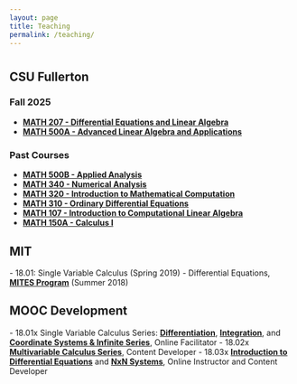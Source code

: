 ```yaml
---
layout: page
title: Teaching
permalink: /teaching/
---
```

<h1 aria-label="Teaching"></h1>
<h2>CSU Fullerton</h2>
<h3>Fall 2025</h3>
<ul>
  <li><strong><a href="https://catalog.fullerton.edu/preview_course_nopop.php?catoid=80&coid=541338">MATH 207 - Differential Equations and Linear Algebra</a></strong></li>
  <li><strong><a href="https://catalog.fullerton.edu/preview_course_nopop.php?catoid=95&coid=596660">MATH 500A - Advanced Linear Algebra and Applications</a></strong></li>
</ul>
<h3>Past Courses</h3>
<ul>
  <li><strong><a href="https://catalog.fullerton.edu/preview_course_nopop.php?catoid=95&coid=596661">MATH 500B - Applied Analysis</a></strong></li>
  <li><strong><a href="https://catalog.fullerton.edu/preview_course_nopop.php?catoid=75&coid=518572">MATH 340 - Numerical Analysis</a></strong></li>
  <li><strong><a href="https://catalog.fullerton.edu/preview_course_nopop.php?catoid=70&coid=494089">MATH 320 - Introduction to Mathematical Computation</a></strong></li>
  <li><strong><a href="https://catalog.fullerton.edu/preview_course_nopop.php?catoid=95&coid=596633&print">MATH 310 - Ordinary Differential Equations</a></strong></li>
  <li><strong><a href="https://catalog.fullerton.edu/preview_course_nopop.php?catoid=80&coid=541336">MATH 107 - Introduction to Computational Linear Algebra</a></strong></li>
  <li><strong><a href="https://catalog.fullerton.edu/preview_course_nopop.php?catoid=80&coid=539101">MATH 150A - Calculus I</a></strong></li>
</ul>
<h2>MIT</h2>
- 18.01: Single Variable Calculus (Spring 2019)
- Differential Equations, <strong><a href="https://mites.mit.edu/">MITES Program</a></strong> (Summer 2018)

<h2>MOOC Development</h2>
- 18.01x Single Variable Calculus Series: <strong><a href="https://mitxonline.mit.edu/courses/course-v1:MITxT+18.01.1x/">Differentiation</a></strong>, <strong><a href="https://mitxonline.mit.edu/courses/course-v1:MITxT+18.01.2x/">Integration</a></strong>, and <strong><a href="https://mitxonline.mit.edu/courses/course-v1:MITxT+18.01.3x/">Coordinate Systems & Infinite Series</a></strong>, Online Facilitator
- 18.02x <strong><a href="https://mitxonline.mit.edu/courses/course-v1:MITxT+18.02.1x/">Multivariable Calculus Series</a></strong>, Content Developer
- 18.03x <strong><a href="https://mitxonline.mit.edu/courses/course-v1:MITxT+18.03.1x/">Introduction to Differential Equations</a></strong> and <strong><a href="https://mitxonline.mit.edu/courses/course-v1:MITxT+18.03.3x/">NxN Systems</a></strong>, Online Instructor and Content Developer
